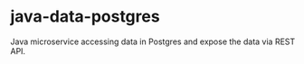 # java-data-postgres
Java microservice accessing data in Postgres and expose the data via REST API.
